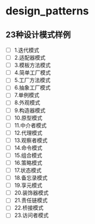 # design_patterns
## 23种设计模式样例
-[ ] 1.迭代模式  
-[ ] 2.适配器模式  
-[ ] 3.模板方法模式  
-[ ] 4.简单工厂模式  
-[ ] 5.工厂方法模式  
-[ ] 6.抽象工厂模式  
-[ ] 7.单例模式  
-[ ] 8.外观模式  
-[ ] 9.构造器模式  
-[ ] 10.原型模式  
-[ ] 11.中介者模式  
-[ ] 12.代理模式  
-[ ] 13.观察者模式  
-[ ] 14.命令模式  
-[ ] 15.组合模式  
-[ ] 16.策略模式  
-[ ] 17.状态模式  
-[ ] 18.备忘录模式  
-[ ] 19.享元模式  
-[ ] 20.装饰器模式  
-[ ] 21.责任链模式
-[ ] 22.桥接模式
-[ ] 23.访问者模式
